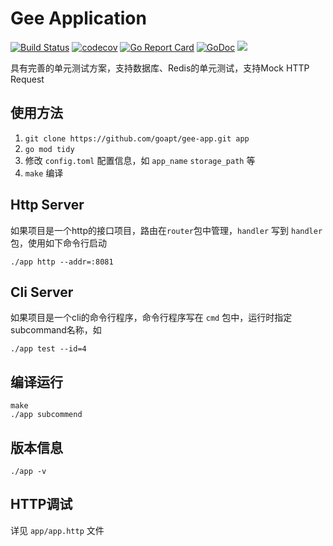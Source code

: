 # Gee Application

<a href="https://github.com/goapt/gee-app/actions"><img src="https://github.com/goapt/gee-app/workflows/build/badge.svg" alt="Build Status"></a>
<a href="https://codecov.io/gh/goapt/gee-app"><img src="https://codecov.io/gh/goapt/gee-app/branch/master/graph/badge.svg" alt="codecov"></a>
<a href="https://goreportcard.com/report/github.com/goapt/gee-app"><img src="https://goreportcard.com/badge/github.com/goapt/gee-app" alt="Go Report Card
"></a>
<a href="https://pkg.go.dev/github.com/goapt/gee-app"><img src="https://img.shields.io/badge/go.dev-reference-007d9c?logo=go&logoColor=white&style=flat-square" alt="GoDoc"></a>
<a href="https://opensource.org/licenses/mit-license.php" rel="nofollow"><img src="https://badges.frapsoft.com/os/mit/mit.svg?v=103"></a>

具有完善的单元测试方案，支持数据库、Redis的单元测试，支持Mock HTTP Request


## 使用方法
1. `git clone https://github.com/goapt/gee-app.git app`
2. `go mod tidy`
3. 修改 `config.toml` 配置信息，如 `app_name` `storage_path` 等
4. `make` 编译

## Http Server
如果项目是一个http的接口项目，路由在`router`包中管理，`handler` 写到 `handler` 包，使用如下命令行启动

```
./app http --addr=:8081
```


## Cli Server
如果项目是一个cli的命令行程序，命令行程序写在 `cmd` 包中，运行时指定subcommand名称，如
```
./app test --id=4
```

## 编译运行

```
make
./app subcommend
```

## 版本信息

```
./app -v
```

## HTTP调试

详见 `app/app.http` 文件